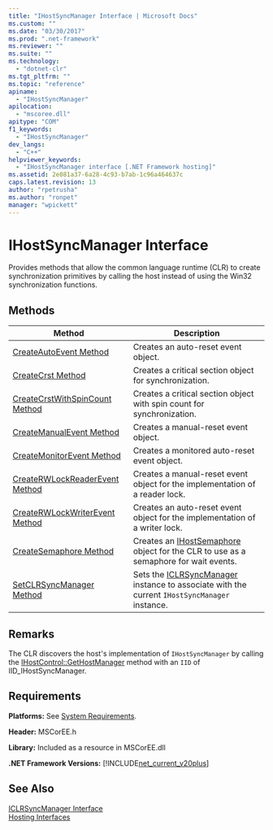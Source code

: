 ```yaml
---
title: "IHostSyncManager Interface | Microsoft Docs"
ms.custom: ""
ms.date: "03/30/2017"
ms.prod: ".net-framework"
ms.reviewer: ""
ms.suite: ""
ms.technology: 
  - "dotnet-clr"
ms.tgt_pltfrm: ""
ms.topic: "reference"
apiname: 
  - "IHostSyncManager"
apilocation: 
  - "mscoree.dll"
apitype: "COM"
f1_keywords: 
  - "IHostSyncManager"
dev_langs: 
  - "C++"
helpviewer_keywords: 
  - "IHostSyncManager interface [.NET Framework hosting]"
ms.assetid: 2e081a37-6a28-4c93-b7ab-1c96a464637c
caps.latest.revision: 13
author: "rpetrusha"
ms.author: "ronpet"
manager: "wpickett"
---
```

# IHostSyncManager Interface
Provides methods that allow the common language runtime (CLR) to create synchronization primitives by calling the host instead of using the Win32 synchronization functions.  
  
## Methods  
  
|Method|Description|  
|------------|-----------------|  
|[CreateAutoEvent Method](../../../../docs/framework/unmanaged-api/hosting/ihostsyncmanager-createautoevent-method.md)|Creates an auto-reset event object.|  
|[CreateCrst Method](../../../../docs/framework/unmanaged-api/hosting/ihostsyncmanager-createcrst-method.md)|Creates a critical section object for synchronization.|  
|[CreateCrstWithSpinCount Method](../../../../docs/framework/unmanaged-api/hosting/ihostsyncmanager-createcrstwithspincount-method.md)|Creates a critical section object with spin count for synchronization.|  
|[CreateManualEvent Method](../../../../docs/framework/unmanaged-api/hosting/ihostsyncmanager-createmanualevent-method.md)|Creates a manual-reset event object.|  
|[CreateMonitorEvent Method](../../../../docs/framework/unmanaged-api/hosting/ihostsyncmanager-createmonitorevent-method.md)|Creates a monitored auto-reset event object.|  
|[CreateRWLockReaderEvent Method](../../../../docs/framework/unmanaged-api/hosting/ihostsyncmanager-createrwlockreaderevent-method.md)|Creates a manual-reset event object for the implementation of a reader lock.|  
|[CreateRWLockWriterEvent Method](../../../../docs/framework/unmanaged-api/hosting/ihostsyncmanager-createrwlockwriterevent-method.md)|Creates an auto-reset event object for the implementation of a writer lock.|  
|[CreateSemaphore Method](../../../../docs/framework/unmanaged-api/hosting/ihostsyncmanager-createsemaphore-method.md)|Creates an [IHostSemaphore](../../../../docs/framework/unmanaged-api/hosting/ihostsemaphore-interface.md) object for the CLR to use as a semaphore for wait events.|  
|[SetCLRSyncManager Method](../../../../docs/framework/unmanaged-api/hosting/ihostsyncmanager-setclrsyncmanager-method.md)|Sets the [ICLRSyncManager](../../../../docs/framework/unmanaged-api/hosting/iclrsyncmanager-interface.md) instance to associate with the current `IHostSyncManager` instance.|  
  
## Remarks  
 The CLR discovers the host's implementation of `IHostSyncManager` by calling the [IHostControl::GetHostManager](../../../../docs/framework/unmanaged-api/hosting/ihostcontrol-gethostmanager-method.md) method with an `IID` of IID_IHostSyncManager.  
  
## Requirements  
 **Platforms:** See [System Requirements](../../../../docs/framework/get-started/system-requirements.md).  
  
 **Header:** MSCorEE.h  
  
 **Library:** Included as a resource in MSCorEE.dll  
  
 **.NET Framework Versions:** [!INCLUDE[net_current_v20plus](../../../../includes/net-current-v20plus-md.md)]  
  
## See Also  
 [ICLRSyncManager Interface](../../../../docs/framework/unmanaged-api/hosting/iclrsyncmanager-interface.md)   
 [Hosting Interfaces](../../../../docs/framework/unmanaged-api/hosting/hosting-interfaces.md)